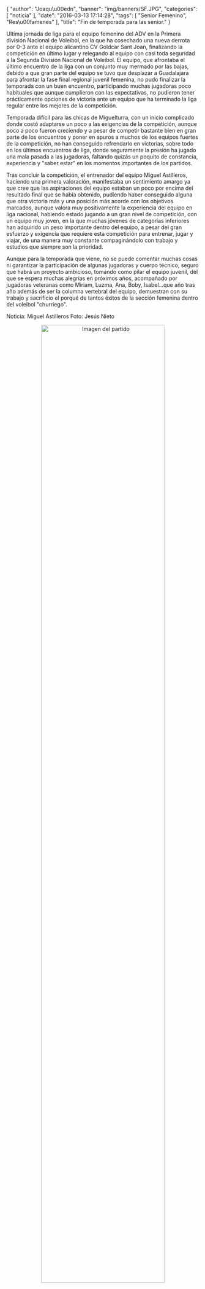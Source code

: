 {
  "author": "Joaqu\u00edn", 
  "banner": "img/banners/SF.JPG", 
  "categories": [
    "noticia"
  ], 
  "date": "2016-03-13 17:14:28", 
  "tags": [
    "Senior Femenino", 
    "Res\u00famenes"
  ], 
  "title": "Fin de temporada para las senior."
}

Ultima jornada de liga para el equipo femenino del ADV en la Primera división Nacional de Voleibol, en la que ha cosechado una nueva derrota por 0-3 ante el equipo alicantino CV Goldcar Sant Joan, finalizando la competición en último lugar y relegando al equipo con casi toda seguridad a la Segunda División Nacional de Voleibol. El equipo, que afrontaba el último encuentro de la liga con un conjunto muy mermado por las bajas, debido a que gran parte del equipo se tuvo que desplazar a Guadalajara para afrontar la fase final regional juvenil femenina, no pudo finalizar la temporada con un buen encuentro, participando muchas jugadoras poco habituales que aunque cumplieron con las expectativas, no pudieron tener prácticamente opciones de victoria ante un equipo que ha terminado la liga regular entre los mejores de la competición. 

Temporada difícil para las chicas de Miguelturra, con un inicio complicado donde costó adaptarse un poco a las exigencias de la competición, aunque poco a poco fueron creciendo y a pesar de competir bastante bien en gran parte de los encuentros y poner en apuros a muchos de los equipos fuertes de la competición, no han conseguido refrendarlo en victorias, sobre todo en los últimos encuentros de liga, donde seguramente la presión ha jugado una mala pasada a las jugadoras, faltando quizás un poquito de constancia, experiencia y "saber estar" en los momentos importantes de los partidos.

Tras concluir la competición, el entrenador del equipo Miguel Astilleros, haciendo una primera valoración, manifestaba un sentimiento amargo ya que cree que las aspiraciones del equipo estaban un poco por encima del resultado final que se había obtenido, pudiendo haber conseguido alguna que otra victoria más y una posición más acorde con los objetivos marcados, aunque valora muy positivamente la experiencia del equipo en liga nacional, habiendo estado jugando a un gran nivel de competición, con un equipo muy joven, en la que muchas jóvenes de categorías inferiores han adquirido un peso importante dentro del equipo, a pesar del gran esfuerzo y exigencia que requiere esta competición para entrenar, jugar y viajar, de una manera muy constante compaginándolo con trabajo y estudios que siempre son la prioridad.  

Aunque para la temporada que viene, no se puede comentar muchas cosas ni garantizar la participación de algunas jugadoras y cuerpo técnico, seguro que habrá un proyecto ambicioso, tomando como pilar el equipo juvenil, del que se espera muchas alegrías en próximos años, acompañado por jugadoras veteranas como Miriam, Luzma, Ana, Boby, Isabel...que año tras año además de ser la columna vertebral del equipo, demuestran con su trabajo y sacrificio el porqué de tantos éxitos de la sección femenina dentro del voleibol "churriego".

Noticia: Miguel Astilleros
Foto: Jesús Nieto

<center>
<a target="_new" href="http://www.advmiguelturra.org/drupal/sites/default/files/SF.JPG"> 
<img alt="Imagen del partido" width="80%" align="center" src="http://www.advmiguelturra.org/drupal/sites/default/files/SF.JPG"/> </a> </center> 


        


